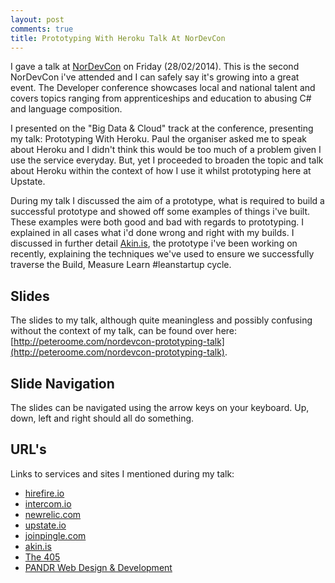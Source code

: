 ```yaml
---
layout: post
comments: true
title: Prototyping With Heroku Talk At NorDevCon
---
```


I gave a talk at [NorDevCon](http://nordevcon.com/#pete_roome) on Friday (28/02/2014). This is the second NorDevCon i've attended and I can safely say it's growing into a great event. The Developer conference showcases local and national talent and covers topics ranging from apprenticeships and education to abusing C# and language composition.

I presented on the "Big Data & Cloud" track at the conference, presenting my talk: Prototyping With Heroku. Paul the organiser asked me to speak about Heroku and I didn't think this would be too much of a problem given I use the service everyday. But, yet I proceeded to broaden the topic and talk about Heroku within the context of how I use it whilst prototyping here at Upstate. 

During my talk I discussed the aim of a prototype, what is required to build a successful prototype and showed off some examples of things i've built. These examples were both good and bad with regards to prototyping. I explained in all cases what i'd done wrong and right with my builds. I discussed in further detail [Akin.is](http://akin.is), the prototype i've been working on recently, explaining the techniques we've used to ensure we successfully traverse the Build, Measure Learn #leanstartup cycle.

## Slides
The slides to my talk, although quite meaningless and possibly confusing without the context of my talk, can be found over here: [http://peteroome.com/nordevcon-prototyping-talk](http://peteroome.com/nordevcon-prototyping-talk).

## Slide Navigation
The slides can be navigated using the arrow keys on your keyboard. Up, down, left and right should all do something.

## URL's
Links to services and sites I mentioned during my talk:

* [hirefire.io](http://hirefire.io)
* [intercom.io](http://intercom.io)
* [newrelic.com](http://newrelic.com/)
* [upstate.io](http://upstate.io)
* [joinpingle.com](http://joinpingle.com)
* [akin.is](http://akin.is)
* [The 405](http://thefourohfive.com)
* [PANDR Web Design & Development](http://wearepandr.com)